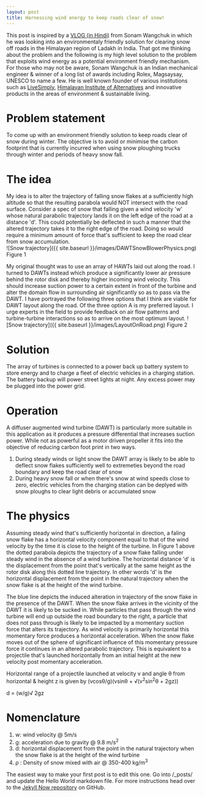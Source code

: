 ```yaml
---
layout: post
title: Harnessing wind energy to keep roads clear of snow!
---
```


This post is inspired by a [VLOG (in Hindi)](https://www.youtube.com/watch?v=tBk9Ts6yxVY) from Sonam Wangchuk in which he was looking into an environmentaly friendly solution for clearing snow off roads in the Himalayan region of Ladakh in India. That got me thinking about the problem and the following is my high level solution to the problem that exploits wind energy as a potential environment friendly mechanism. For those who may not be aware, Sonam Wangchuk is an Indian mechanical engineer & winner of a long list of awards including Rolex, Magsaysay, UNESCO to name a few. He is well known founder of various institutions such as [LiveSimply](https://www.ilivesimply.org/), [Himalayan Institute of Alternatives](https://milaap.org/fundraisers/hial) and innovative products in the areas of environment & sustainable living.

# Problem statement
To come up with an environment friendly solution to keep roads clear of snow during winter. The objective is to avoid or minimise the carbon footprint that is currently incurred when using snow ploughing trucks through winter and periods of heavy snow fall. 

# The idea
My idea is to alter the trajectory of falling snow flakes at a sufficiently high altitude so that the resulting parabola would NOT intersect with the road surface. Consider a spec of snow that falling given a wind velocity 'w' whose natural parabolic trajectory lands it on the left edge of the road at a distance 'd'. This could potentially be deflected in such a manner that the altered trajectory takes it to the right edge of the road. Doing so would require a minimum amount of force that's sufficient to keep the road clear from snow accumulation.  
![Snow trajectory]({{ site.baseurl }}/images/DAWTSnowBlowerPhysics.png)
Figure 1

My original thought was to use an array of HAWTs laid out along the road. I turned to DAWTs instead which produce a significantly lower air pressure behind the rotor disk and thereby higher incoming wind velocity. This should increase suction power to a certain extent in front of the turbine and alter the domain flow in surrounding air significantly so as to pass via the DAWT. I have portrayed the following three options that I think are viable for DAWT layout along the road. Of the three option A is my preferred layout. I urge experts in the field to provide feedback on air flow patterns and turbine-turbine interactions so as to arrive on the most optimum layout. 
![Snow trajectory]({{ site.baseurl }}/images/LayoutOnRoad.png)
Figure 2

# Solution
The array of turbines is connected to a power back up battery system to store energy and to charge a fleet of electric vehicles in a charging station. The battery backup will power street lights at night. Any excess power may be plugged into the power grid.   

# Operation
A diffuser augmented wind turbine (DAWT) is particularly more suitable in this application as it produces a pressure differential that increases suction power. While not as powerful as a motor driven propeller it fits into the objective of reducing carbon foot print in two ways. 
1. During steady winds or light snow the DAWT array is likely to be able to deflect snow flakes sufficiently well to extremeties beyond the road boundary and keep the road clear of snow
2. During heavy snow fall or when there's snow at wind speeds close to zero, electric vehicles from the charging station can be deplyed with snow ploughs to clear light debris or accumulated snow    

# The physics
Assuming steady wind that's sufficiently horizontal in direction, a faling snow flake has a horizontal velocity component equal to that of the wind velocity by the time it is close to the height of the turbine. In Figure 1 above the dotted parabola depicts the trajectory of a snow flake falling under steady wind in the absence of a wind turbine. The horizontal distance 'd' is the displacement from the point that's vertically at the same height as the rotor disk along this dotted line trajectory. In other words 'd' is the horizontal displacement from the point in the natural trajectory when the snow flake is at the height of the wind turbine.

The blue line depicts the induced alteration in trajectory of the snow flake in the presence of the DAWT. When the snow flake arrives in the vicinity of the DAWT it is likely to be sucked in. While particles that pass through the wind turbine will end up outside the road boundary to the right, a particle that does not pass through is likely to be impacted by a momentary suction force that alters its trajectory. As wind velocity is primarily horizontal this momentary force produces a horizontal acceleration. When the snow flake moves out of the sphere of significant influence of this momentary pressure force it continues in an altered parabolic trajectory. This is equivalent to a projectile that's launched horizontally from an initial height at the new velocity post momentary acceleration.

Horizontal range of a projectile launched at velocity v and angle &theta; from horizontal & height z is given by
(vcos&theta;/g)(vsin&theta; + &radic;(v<sup>2</sup>sin<sup>2</sup>&theta; + 2gz))

d = (w/g)&radic; 2gz

# Nomenclature
1. w: wind velocity @ 5m/s
2. g: acceleration due to gravity @ 9.8 m/s<sup>2</sup>
3. d: horizontal displacement from the point in the natural trajectory when the snow flake is at the height of the wind turbine
4. &rho; : Density of snow mixed with air @ 350-400 kg/m<sup>3</sup>

The easiest way to make your first post is to edit this one. Go into /_posts/ and update the Hello World markdown file. For more instructions head over to the [Jekyll Now repository](https://github.com/barryclark/jekyll-now) on GitHub.
